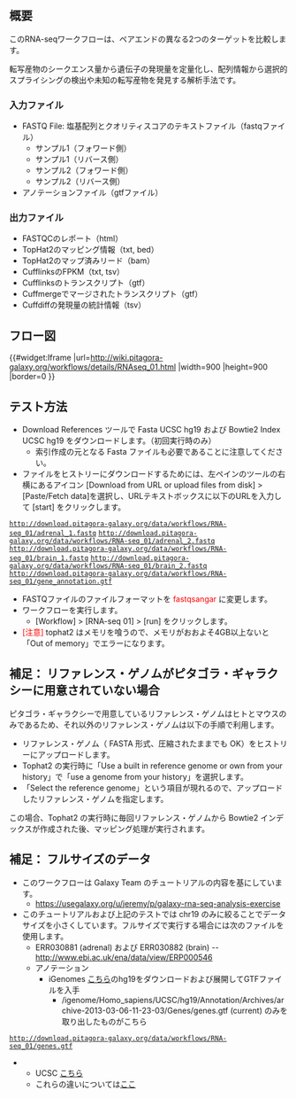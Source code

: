 
概要
----

このRNA-seqワークフローは、ペアエンドの異なる2つのターゲットを比較します。

転写産物のシークエンス量から遺伝子の発現量を定量化し、配列情報から選択的スプライシングの検出や未知の転写産物を発見する解析手法です。

### 入力ファイル

-   FASTQ File: 塩基配列とクオリティスコアのテキストファイル（fastqファイル）
    -   サンプル1（フォワード側）
    -   サンプル1（リバース側）
    -   サンプル2（フォワード側）
    -   サンプル2（リバース側）
-   アノテーションファイル（gtfファイル）

### 出力ファイル

-   FASTQCのレポート（html）
-   TopHat2のマッピング情報（txt, bed）
-   TopHat2のマップ済みリード（bam）
-   CufflinksのFPKM（txt, tsv）
-   Cufflinksのトランスクリプト（gtf）
-   Cuffmergeでマージされたトランスクリプト（gtf）
-   Cuffdiffの発現量の統計情報（tsv）

フロー図
--------

{{\#widget:Iframe |url=<http://wiki.pitagora-galaxy.org/workflows/details/RNAseq_01.html> |width=900 |height=900 |border=0 }}

テスト方法
----------

-   Download References ツールで Fasta UCSC hg19 および Bowtie2 Index UCSC hg19 をダウンロードします。（初回実行時のみ）
    -   索引作成の元となる Fasta ファイルも必要であることに注意してください。
-   ファイルをヒストリーにダウンロードするためには、左ペインのツールの右横にあるアイコン \[Download from URL or upload files from disk\] &gt; \[Paste/Fetch data\]を選択し、URLテキストボックスに以下のURLを入力して \[start\] をクリックします。

[`http://download.pitagora-galaxy.org/data/workflows/RNA-seq_01/adrenal_1.fastq`](http://download.pitagora-galaxy.org/data/workflows/RNA-seq_01/adrenal_1.fastq)
[`http://download.pitagora-galaxy.org/data/workflows/RNA-seq_01/adrenal_2.fastq`](http://download.pitagora-galaxy.org/data/workflows/RNA-seq_01/adrenal_2.fastq)
[`http://download.pitagora-galaxy.org/data/workflows/RNA-seq_01/brain_1.fastq`](http://download.pitagora-galaxy.org/data/workflows/RNA-seq_01/brain_1.fastq)
[`http://download.pitagora-galaxy.org/data/workflows/RNA-seq_01/brain_2.fastq`](http://download.pitagora-galaxy.org/data/workflows/RNA-seq_01/brain_2.fastq)
[`http://download.pitagora-galaxy.org/data/workflows/RNA-seq_01/gene_annotation.gtf`](http://download.pitagora-galaxy.org/data/workflows/RNA-seq_01/gene_annotation.gtf)

-   FASTQファイルのファイルフォーマットを <span style="color: red">fastqsangar</span> に変更します。
-   ワークフローを実行します。
    -   \[Workflow\] &gt; \[RNA-seq 01\] &gt; \[run\] をクリックします。
-   <span style="color: red">\[注意\]</span> tophat2 はメモリを喰うので、メモリがおおよそ4GB以上ないと「Out of memory」でエラーになります。

補足： リファレンス・ゲノムがピタゴラ・ギャラクシーに用意されていない場合
-------------------------------------------------------------------------

ピタゴラ・ギャラクシーで用意しているリファレンス・ゲノムはヒトとマウスのみであるため、それ以外のリファレンス・ゲノムは以下の手順で利用します。

-   リファレンス・ゲノム（ FASTA 形式、圧縮されたままでも OK）をヒストリーにアップロードします。
-   Tophat2 の実行時に「Use a built in reference genome or own from your history」で「use a genome from your history」を選択します。
-   「Select the reference genome」という項目が現れるので、アップロードしたリファレンス・ゲノムを指定します。

この場合、Tophat2 の実行時に毎回リファレンス・ゲノムから Bowtie2 インデックスが作成された後、マッピング処理が実行されます。

補足： フルサイズのデータ
-------------------------

-   このワークフローは Galaxy Team のチュートリアルの内容を基にしています。
    -   <https://usegalaxy.org/u/jeremy/p/galaxy-rna-seq-analysis-exercise>
-   このチュートリアルおよび上記のテストでは chr19 のみに絞ることでデータサイズを小さくしています。フルサイズで実行する場合には次のファイルを使用します。
    -   ERR030881 (adrenal) および ERR030882 (brain) -- <http://www.ebi.ac.uk/ena/data/view/ERP000546>
    -   アノテーション
        -   iGenomes [こちら](https://support.illumina.com/sequencing/sequencing_software/igenome.html)のhg19をダウンロードおよび展開してGTFファイルを入手
            -   /igenome/Homo_sapiens/UCSC/hg19/Annotation/Archives/archive-2013-03-06-11-23-03/Genes/genes.gtf (current) のみを取り出したものがこちら

[`http://download.pitagora-galaxy.org/data/workflows/RNA-seq_01/genes.gtf`](http://download.pitagora-galaxy.org/data/workflows/RNA-seq_01/genes.gtf)

-   -   UCSC [こちら](http://genome.ucsc.edu/cgi-bin/hgTables?hgsid=324946975&clade=mammal&org=Human&db=hg19&hgta_group=genes&hgta_track=refGene&hgta_table=refFlat&hgta_regionType=genome&hgta_outputType=gtf&hgta_outFileName=hg19.refFlat.20130205.gtf.gz)
    -   これらの違いについては[ここ](https://cell-innovation.nig.ac.jp/wiki/tiki-index.php?page=GTF%E3%83%95%E3%82%A1%E3%82%A4%E3%83%AB%E3%81%AE%E7%B4%B0%E3%81%8B%E3%81%AA%E9%81%95%E3%81%84)

